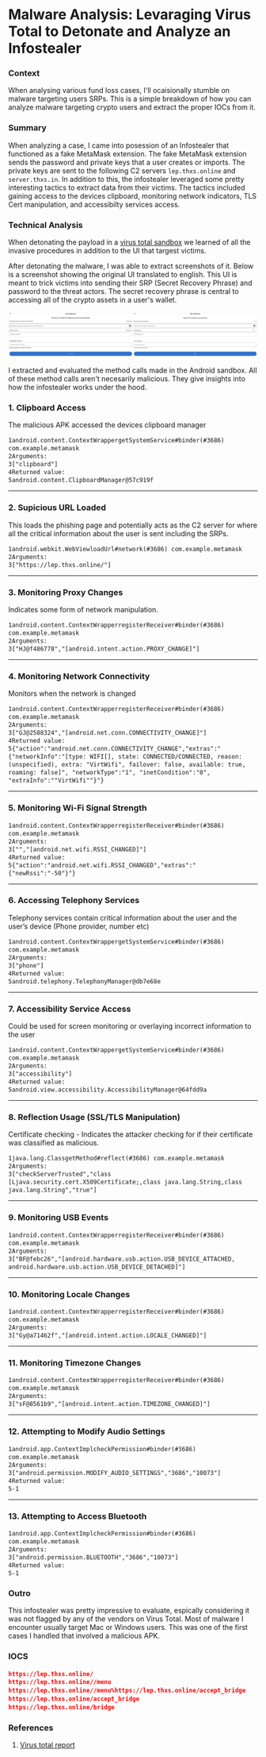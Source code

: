 # Malware Analysis: Levaraging Virus Total to Detonate and Analyze an Infostealer

### Context

When analysing various fund loss cases, I'll ocaisionally stumble on malware targeting users SRPs. This is a simple breakdown of how you can analyze malware targeting crypto users and extract the proper IOCs from it. 



### Summary

When analyzing a case, I came into posession of an Infostealer that functioned as a fake MetaMask extension. The fake MetaMask extension sends the password and private keys that a user creates or imports. The private keys are sent to the following C2 servers `lep.thxs.online` and `server.thxs.in`. In addition to this, the infostealer leveraged some pretty interesting tactics to extract data from their victims. The tactics included gaining access to the devices clipboard, monitoring network indicators, TLS Cert manipulation, and accessibilty services access.

### Technical Analysis

When detonating the payload in a [virus total sandbox](https://www.virustotal.com/gui/file/82b5190dbff8383a5917ebd4f1f69b35a649bd7f0ae40ac2c17c5e1a4e899c0c/behavior) we learned of all the invasive procedures in addition to the UI that targest victims. 


After detonating the malware, I was able to extract screenshots of it. Below is a screenshot showing the original UI translated to english. This UI is meant to trick victims into sending their SRP (Secret Recovery Phrase) and password to the threat actors. The secret recovery phrase is central to accessing all of the crypto assets in a user's wallet. 

<center><img src="image-7.png"></center>

I extracted and evaluated the method calls made in the Android sandbox.  All of these method calls aren't necesarily malicious. They give insights into how the infostealer works under the hood. 

### **1. Clipboard Access**

The malicious APK accessed the devices clipboard manager

```
1android.content.ContextWrappergetSystemService#binder(#3686) com.example.metamask
2Arguments:
3["clipboard"]
4Returned value:
5android.content.ClipboardManager@57c919f

```

---

### **2. Supicious URL Loaded**

This loads the phishing page and potentially acts as the C2 server for where all the critical information about the user is sent including the SRPs. 

```
1android.webkit.WebViewloadUrl#network(#3686) com.example.metamask
2Arguments:
3["https://lep.thxs.online/"]

```

---

### **3. Monitoring Proxy Changes**

Indicates some form of network manipulation. 

```
1android.content.ContextWrapperregisterReceiver#binder(#3686) com.example.metamask
2Arguments:
3["HJ@f486778","[android.intent.action.PROXY_CHANGE]"]

```

---

### **4. Monitoring Network Connectivity**

Monitors when the network is changed

```
1android.content.ContextWrapperregisterReceiver#binder(#3686) com.example.metamask
2Arguments:
3["GJ@2588324","[android.net.conn.CONNECTIVITY_CHANGE]"]
4Returned value:
5{"action":"android.net.conn.CONNECTIVITY_CHANGE","extras":"{"networkInfo":"[type: WIFI[], state: CONNECTED/CONNECTED, reason: (unspecified), extra: "VirtWifi", failover: false, available: true, roaming: false]", "networkType":"1", "inetCondition":"0", "extraInfo":""VirtWifi""}"}

```

---

### **5. Monitoring Wi-Fi Signal Strength**

```
1android.content.ContextWrapperregisterReceiver#binder(#3686) com.example.metamask
2Arguments:
3["","[android.net.wifi.RSSI_CHANGED]"]
4Returned value:
5{"action":"android.net.wifi.RSSI_CHANGED","extras":"{"newRssi":"-50"}"}

```

---

### **6. Accessing Telephony Services**

Telephony services contain critical information about the user and the user’s device (Phone provider, number etc) 

```
1android.content.ContextWrappergetSystemService#binder(#3686) com.example.metamask
2Arguments:
3["phone"]
4Returned value:
5android.telephony.TelephonyManager@db7e68e

```

---

### **7. Accessibility Service Access**

Could be used for screen monitoring or overlaying incorrect information to the user 

```
1android.content.ContextWrappergetSystemService#binder(#3686) com.example.metamask
2Arguments:
3["accessibility"]
4Returned value:
5android.view.accessibility.AccessibilityManager@64fdd9a

```

---

### **8. Reflection Usage (SSL/TLS Manipulation)**

Certificate checking - Indicates the attacker checking for if their certificate was classified as malicious. 

```
1java.lang.ClassgetMethod#reflect(#3686) com.example.metamask
2Arguments:
3["checkServerTrusted","class [Ljava.security.cert.X509Certificate;,class java.lang.String,class java.lang.String","true"]

```

---

### **9. Monitoring USB Events**

```
1android.content.ContextWrapperregisterReceiver#binder(#3686) com.example.metamask
2Arguments:
3["BF@febc26","[android.hardware.usb.action.USB_DEVICE_ATTACHED, android.hardware.usb.action.USB_DEVICE_DETACHED]"]

```

---

### **10. Monitoring Locale Changes**

```
1android.content.ContextWrapperregisterReceiver#binder(#3686) com.example.metamask
2Arguments:
3["Gy@a71462f","[android.intent.action.LOCALE_CHANGED]"]

```

---

### **11. Monitoring Timezone Changes**

```
1android.content.ContextWrapperregisterReceiver#binder(#3686) com.example.metamask
2Arguments:
3["sF@8561b9","[android.intent.action.TIMEZONE_CHANGED]"]

```

---

### **12. Attempting to Modify Audio Settings**

```
1android.app.ContextImplcheckPermission#binder(#3686) com.example.metamask
2Arguments:
3["android.permission.MODIFY_AUDIO_SETTINGS","3686","10073"]
4Returned value:
5-1

```

---

### **13. Attempting to Access Bluetooth**

```
1android.app.ContextImplcheckPermission#binder(#3686) com.example.metamask
2Arguments:
3["android.permission.BLUETOOTH","3686","10073"]
4Returned value:
5-1

```

### Outro

This infostealer was pretty impressive to evaluate, espically considering it was not flagged by any of the vendors on Virus Total. Most of malware I encounter usually target Mac or Windows users. This was one of the first cases I handled that involved a malicious APK. 

### IOCS

```json
https://lep.thxs.online/
https://lep.thxs.online//menu
https://lep.thxs.online//menu%https://lep.thxs.online/accept_bridge
https://lep.thxs.online/accept_bridge
https://lep.thxs.online/bridge
```

### References

1. [Virus total report](https://www.virustotal.com/gui/file/82b5190dbff8383a5917ebd4f1f69b35a649bd7f0ae40ac2c17c5e1a4e899c0c/behavior)